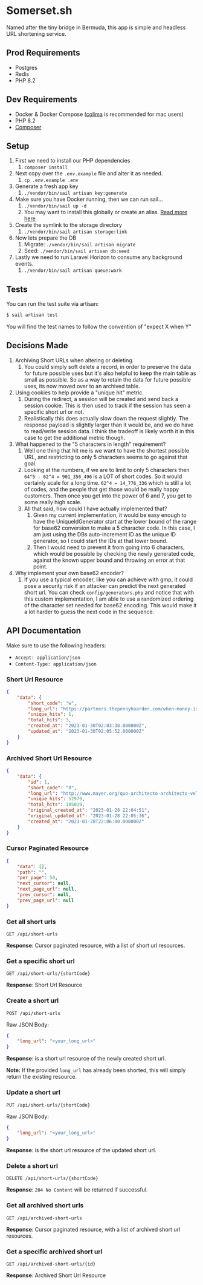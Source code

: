 # Somerset.sh

Named after the tiny bridge in Bermuda, this app is simple and headless URL shortening service.

## Prod Requirements

- Postgres
- Redis
- PHP 8.2

## Dev Requirements

- Docker & Docker Compose ([colima](https://github.com/abiosoft/colima) is recommended for mac users)
- PHP 8.2
- [Composer](https://getcomposer.org/)

## Setup

1. First we need to install our PHP dependencies
    1. `composer install`
3. Next copy over the `.env.example` file and alter it as needed.
    1. `cp .env.example .env`
4. Generate a fresh app key
    1. `./vendor/bin/sail artisan key:generate`
5. Make sure you have Docker running, then we can run sail...
    1. `./vendor/bin/sail up -d`
    2. You may want to install this globally or create an alias. [Read more here](https://laravel.com/docs/9.x/sail)
6. Create the symlink to the storage directory
    1. `./vendor/bin/sail artisan storage:link`
7. Now lets prepare the DB
    1. Migrate: `./vendor/bin/sail artisan migrate`
    2. Seed: `./vendor/bin/sail artisan db:seed`
9. Lastly we need to run Laravel Horizon to consume any background events.
    1. `./vendor/bin/sail artisan queue:work`

## Tests

You can run the test suite via artisan:
```bash
$ sail artisan test
```

You will find the test names to follow the convention of "expect X when Y"

## Decisions Made

1. Archiving Short URLs when altering or deleting.
    1. You could simply soft delete a record, in order to preserve the data for future possible uses
        but it's also helpful to keep the main table as small as possible. So as a way to retain the
        data for future possible uses, its now moved over to an archived table.
2. Using cookies to help provide a "unique hit" metric.
    1. During the redirect, a session will be created and send back a session cookie. This is then
        used to track if the session has seen a specific short url or not.
    2. Realistically this does actually slow down the request slightly. The response payload is slightly
        larger than it would be, and we do have to read/write session data. I think the tradeoff is
        likely worth it in this case to get the additional metric though.
3. What happened to the "5 characters in length" requirement?
    1. Well one thing that hit me is we want to have the shortest possible URL, and restricting to only 5 characters
        seems to go against that goal.
    2. Looking at the numbers, if we are to limit to only 5 characters then `64^5 - 62^4 = 901_356_496` is a LOT of short codes.
        So it would certainly scale for a long time. `62^4 = 14_776_336` which is still a lot of codes, and the people that get those
        would be really happy customers. Then once you get into the power of 6 and 7, you get to some really high scale.
    3. All that said, how could I have actually implemented that?
        1. Given my current implementation, it would be easy enough to have the UniqueIdGenerator start at the lower
            bound of the range for base62 conversion to make a 5 character code. In this case, I am just using
            the DBs auto-increment ID as the unique ID generator, so I could start the IDs at that lower bound.
        2. Then I would need to prevent it from going into 6 characters, which would be possible by checking the newly
            generated code, against the known upper bound and throwing an error at that point.
4. Why implement your own base62 encoder?
    1. If you use a typical encoder, like you can achieve with gmp, it could pose a security
        risk if an attacker can predict the next generated short url. You can check `config/generators.php`
        and notice that with this custom implementation, I am able to use a randomized ordering
        of the character set needed for base62 encoding. This would make it a lot harder
        to guess the next code in the sequence.

## API Documentation

Make sure to use the following headers:
- `Accept: application/json`
- `Content-Type: application/json`

### Short Url Resource
```json
{
    "data": {
        "short_code": "w",
        "long_url": "https://partners.thepennyhoarder.com/when-money-is-tight-desktop/?aff_id=342&utm_source=firefox&utm_medium=paidnative&aff_sub3=when-money-is-tight",
        "unique_hits": 1,
        "total_hits": 3,
        "created_at": "2023-01-30T02:03:38.000000Z",
        "updated_at": "2023-01-30T02:05:52.000000Z"
    }
}
```

### Archived Short Url Resource
```json
{
    "data": {
        "id": 1,
        "short_code": "0",
        "long_url": "http://www.mayer.org/quo-architecto-architecto-velit",
        "unique_hits": 52979,
        "total_hits": 185019,
        "original_created_at": "2023-01-28 22:04:51",
        "original_updated_at": "2023-01-28 22:05:36",
        "created_at": "2023-01-28T22:06:00.000000Z"
    }
}
```

### Cursor Paginated Resource
```json
{
    "data": [],
    "path": "",
    "per_page": 50,
    "next_cursor": null,
    "next_page_url": null,
    "prev_cursor": null,
    "prev_page_url": null
}
```

### Get all short urls

`GET /api/short-urls`

**Response**: Cursor paginated resource, with a list of short url resources.

### Get a specific short url

`GET /api/short-urls/{shortCode}`

**Response**: Short Url Resource

### Create a short url

`POST /api/short-urls`

Raw JSON Body:
```json
{
    "long_url": "<your_long_url>"
}
```

**Response**: is a short url resource of the newly created short url.

**Note:** If the provided `long_url` has already been shorted, this will simply return
the existing resource.

### Update a short url

`PUT /api/short-urls/{shortCode}`

Raw JSON Body:
```json
{
    "long_url": "<your_long_url>"
}
```

**Response**: is the short url resource of the updated short url.

### Delete a short url

`DELETE /api/short-urls/{shortCode}`

**Response**: `204 No Content` will be returned if successful.

### Get all archived short urls

`GET /api/archived-short-urls`

**Response**: Cursor paginated resource, with a list of archived short url resources.

### Get a specific archived short url

`GET /api/archived-short-urls/{id}`

**Response**: Archived Short Url Resource
